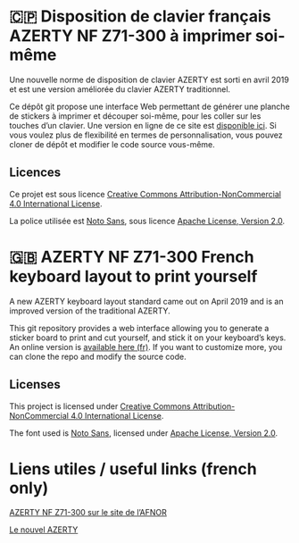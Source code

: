 # 🇨🇵 Disposition de clavier français AZERTY NF Z71-300 à imprimer soi-même

Une nouvelle norme de disposition de clavier AZERTY est sorti en avril 2019 et est une version améliorée du clavier AZERTY traditionnel.

Ce dépôt git propose une interface Web permettant de générer une planche de stickers à imprimer et découper soi-même, pour les coller sur les touches d’un clavier. Une version en ligne de ce site est [disponible ici](https://azerty-nf.mbaloup.fr/). Si vous voulez plus de flexibilité en termes de personnalisation, vous pouvez cloner de dépôt et modifier le code source vous-même.

## Licences

Ce projet est sous licence [Creative Commons Attribution-NonCommercial 4.0 International License](http://creativecommons.org/licenses/by-nc/4.0/).

La police utilisée est [Noto Sans](https://fonts.google.com/specimen/Noto+Sans), sous licence [Apache License, Version 2.0](http://www.apache.org/licenses/LICENSE-2.0).

# 🇬🇧 AZERTY NF Z71-300 French keyboard layout to print yourself

A new AZERTY keyboard layout standard came out on April 2019 and is an improved version of the traditional AZERTY.

This git repository provides a web interface allowing you to generate a sticker board to print and cut yourself, and stick it on your keyboard’s keys. An online version is [available here (fr)](https://azerty-nf.mbaloup.fr/). If you want to customize more, you can clone the repo and modify the source code.

## Licenses

This project is licensed under [Creative Commons Attribution-NonCommercial 4.0 International License](http://creativecommons.org/licenses/by-nc/4.0/).

The font used is [Noto Sans](https://fonts.google.com/specimen/Noto+Sans), licensed under [Apache License, Version 2.0](http://www.apache.org/licenses/LICENSE-2.0).

# Liens utiles / useful links (french only)

[AZERTY NF Z71-300 sur le site de l’AFNOR](https://www.afnor.org/presse_avril2019/clavier-francais-norme-volontaire-pour-faciliter-ecriture/)

[Le nouvel AZERTY](http://norme-azerty.fr/)
